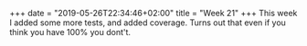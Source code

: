 +++
date = "2019-05-26T22:34:46+02:00"
title = "Week 21"
+++
This week I added some more tests, and added coverage. Turns out that even if you think you have 100% you dont't.
